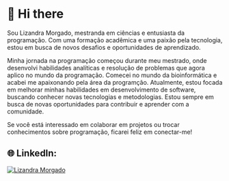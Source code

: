 # 👋 Hi there

Sou Lizandra Morgado, mestranda em ciências e entusiasta da programação. Com uma formação acadêmica e uma paixão pela tecnologia, estou em busca de novos desafios e oportunidades de aprendizado. </br>

Minha jornada na programação começou durante meu mestrado, onde desenvolvi habilidades analíticas e resolução de problemas que agora aplico no mundo da programação. Comecei no mundo da bioinformática e acabei me apaixonando pela área da programção. Atualmente, estou focada em melhorar minhas habilidades em desenvolvimento de software, buscando conhecer novas tecnologias e metodologias. Estou sempre em busca de novas oportunidades para contribuir e aprender com a comunidade.</br>

Se você está interessado em colaborar em projetos ou trocar conhecimentos sobre programação, ficarei feliz em conectar-me! </br> 

## 🌐 LinkedIn:

[![Lizandra Morgado](https://img.shields.io/badge/LinkedIn-%230077B5.svg?logo=linkedin&logoColor=white)](https://www.linkedin.com/in/lizandramorgado/)


